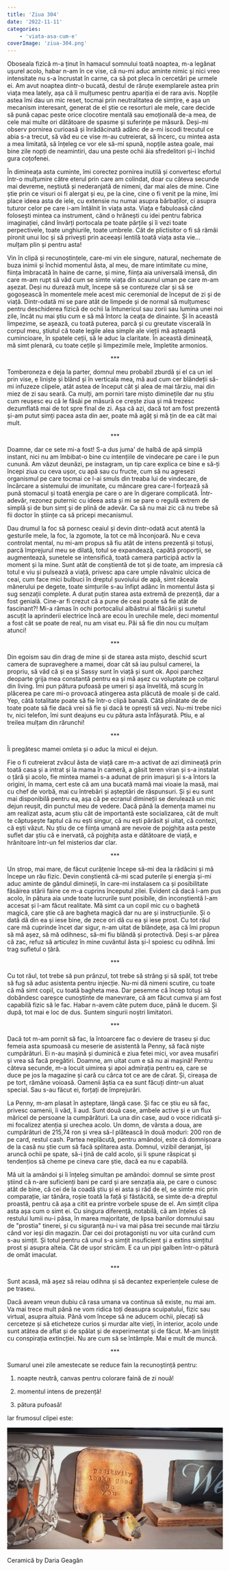 ```yaml
---
title: 'Ziua 304'
date: '2022-11-11'
categories:
    - 'viata-asa-cum-e'
coverImage: 'ziua-304.png'
---
```


Oboseala fizică m-a ținut în hamacul somnului toată noaptea, m-a legănat ușurel acolo, habar n-am în ce vise, că nu-mi aduc aminte nimic și nici vreo intensitate nu s-a încrustat în carne, ca să pot pleca în cercetări pe urmele ei. Am avut noaptea dintr-o bucată, destul de răruțe exemplarele astea prin viața mea lately, așa că îi mulțumesc pentru apariția ei de rara avis. Nopțile astea îmi dau un mic reset, tocmai prin neutralitatea de simțire, e așa un mecanism interesant, generat de el știe ce resorturi ale mele, care decide să pună capac peste orice clocotire mentală sau emoțională de-a mea, de cele mai multe ori dătătoare de spasme și suferințe pe măsură. Deși-mi observ pornirea curioasă și înrădăcinată adânc de a-mi iscodi trecutul ce abia s-a trecut, să văd eu ce vise m-au cutreierat, să încerc, cu mintea asta a mea limitată, să înțeleg ce vor ele să-mi spună, nopțile astea goale, mai bine zile nopți de neamintiri, dau una peste ochii ăia sfredelitori și-i închid gura coțofenei.

În dimineața asta cuminte, îmi corectez pornirea inutilă și convertesc efortul într-o mulțumire către eterul prin care am colindat, doar cu câteva secunde mai devreme, neștiută și nederanjată de nimeni, dar mai ales de mine. Cine știe prin ce visuri oi fi alergat și eu, pe la cine, cine o fi venit pe la mine, îmi place ideea asta de iele, cu extensie nu numai asupra bărbaților, ci asupra tuturor celor pe care i-am întâlnit în viața asta. Viața e fabuloasă când folosești mintea ca instrument, când o hrănești cu idei pentru fabrica imaginației, când învârți portocala pe toate părțile și îi vezi toate perpectivele, toate unghiurile, toate umbrele. Cât de plictisitor o fi să rămâi pironit unui loc și să privești prin aceeași lentilă toată viața asta vie… mulțam plin și pentru asta!

Vin în clipă și recunoștințele, care-mi vin ele singure, natural, nechemate de buza inimii și închid momentul ăsta, al meu, de mare intimitate cu mine, ființa îmbracată în haine de carne, și mine, ființa aia universală imensă, din care m-am rupt să văd cum se simte viața din scaunul uman pe care m-am așezat. Deși nu durează mult, începe să se contureze clar și să se gogoșească în momentele mele acest mic ceremonial de început de zi și de viață. Dintr-odată mi se pare atât de limpede și de normal să mulțumesc pentru deschiderea fizică de ochii la întunericul sau zorii sau lumina unei noi zile, încât nu mai știu cum e să mă întorc la ceața de dinainte. Și în această limpezime, se așează, cu toată puterea, parcă și cu greutate viscerală în corpul meu, știutul că toate legile alea simple ale vieții mă așteaptă cumincioare, în spatele ceții, să le aduc la claritate. În această dimineață, mă simt plenară, cu toate cețile și limpezimile mele, împletite armonios.

<p style="text-align: center;">***</p>

Tomberoneza e deja la parter, domnul meu probabil zburdă și el ca un iel prin vise, e liniște și blând și în verticala mea, mă aud cum cer blândeții să-mi infuzeze clipele, atât astea de început cât și alea de mai târziu, mai din miez de zi sau seară. Ca mulți, am porniri tare mișto diminețile dar nu știu cum reușesc eu că le fâsâi pe măsură ce crește ziua și mă trezesc dezumflată mai de tot spre final de zi. Așa că azi, dacă tot am fost prezentă și-am putut simți pacea asta din aer, poate mă agăț și mă țin de ea cât mai mult.

<p style="text-align: center;">***</p>

Doamne, dar ce sete mi-a fost! S-a dus juma' de halbă de apă simplă instant, nici nu am îmbibat-o bine cu intențiile de vindecare pe care i le pun cunună. Am văzut deunăzi, pe instagram, un tip care explica ce bine e să-ți începi ziua cu ceva ușor, cu apă sau cu fructe, cum să nu agresezi organismul pe care tocmai ce l-ai smuls din treaba lui de vindecare, de încărcare a sistemului de imunitate, cu mâncare grea care-l forțează să pună stomacul și toată energia pe care o are în digerare complicată. Într-adevăr, rezonez puternic cu ideea asta și mi se pare o regulă extrem de simplă și de bun simț și de plină de adevăr. Ca să nu mai zic că nu trebe să fii doctor în științe ca să pricepi mecanismul.

Dau drumul la foc să pornesc ceaiul și devin dintr-odată acut atentă la gesturile mele, la foc, la zgomote, la tot ce mă înconjoară. Nu e ceva controlat mental, nu mi-am propus să fiu atât de intens prezentă și totuși, parcă împrejurul meu se dilată, totul se expandează, capătă proporții, se augmentează, sunetele se intensifică, toată camera participă activ la moment și la mine. Sunt atât de conștientă de tot și de toate, am impresia că totul e viu și pulsează a viață, privesc apa care umple năvalnic ulcica de ceai, cum face mici bulbuci în dreptul șuvoiului de apă, simt răceala mânerului pe degete, toate simțurile s-au înfipt adânc în momentul ăsta și sug senzații complete. A durat puțin starea asta extremă de prezență, dar a fost genială. Cine-ar fi crezut că a pune de ceai poate să fie atât de fascinant?! Mi-a rămas în ochi portocaliul albăstrui al flăcării și sunetul ascuțit la aprinderii electrice încă are ecou în urechile mele, deci momentul a fost cât se poate de real, nu am visat eu. Păi să fie din nou cu mulțam atunci!

<p style="text-align: center;">***</p>

Din egoism sau din drag de mine și de starea asta mișto, deschid scurt camera de supraveghere a mamei, doar cât să iau pulsul camerei, la propriu, să văd că și ea și Sassy sunt în viață și sunt ok. Apoi parchez deoparte grija mea constantă pentru ea și mă așez cu voluptate pe colțarul din living. Îmi pun pătura pufoasă pe umeri și așa învelită, mă scurg în plăcerea pe care mi-o provoacă atingerea asta plăcută de moale și de cald. Yep, câtă totalitate poate să fie într-o clipă banală. Câtă plinătate de de toate poate să fie dacă vrei să fie și dacă te oprești să vezi. Nu-mi trebe nici tv, nici telefon, îmi sunt deajuns eu cu pătura asta înfășurată. Ptiu, e al treilea mulțam din rărunchi!

<p style="text-align: center;">***</p>

Îi pregătesc mamei omleta și o aduc la micul ei dejun.

Fie o fi cutreierat zvâcul ăsta de viață care m-a activat de azi dimineață prin toată casa și a intrat și la mama în cameră, a găsit teren viran și s-a instalat o țâră și acolo, fie mintea mamei s-a adunat de prin imașuri și s-a întors la origini, în mama, cert este că am una bucată mamă mai vioaie la masă, mai cu chef de vorbă, mai cu întrebări și așteptări de răspunsuri. Și și eu sunt mai disponibilă pentru ea, așa că pe ecranul dimineții se derulează un mic dejun reușit, din punctul meu de vedere. Dacă până la demența mamei nu am realizat asta, acum știu cât de importantă este socializarea, cât de mult te căptușește faptul că nu ești singur, că nu ești părăsit și uitat, că contezi, că ești văzut. Nu știu de ce ființa umană are nevoie de pojghița asta peste suflet dar știu că e inervată, că pojghița asta e dătătoare de viață, e hrănitoare într-un fel misterios dar clar.

<p style="text-align: center;">***</p>

Un strop, mai mare, de făcut curățenie începe să-mi dea la rădăcini și mă începe un rău fizic. Devin conștientă că-mi scad puterile și energia și-mi aduc aminte de gândul dimineții, în care-mi instalasem ca și posibilitate fâsâirea stării faine ce m-a cuprins începutul zilei. Evident că dacă l-am pus acolo, în pătura aia unde toate lucrurile sunt posibile, din inconștientă l-am accesat și l-am făcut realitate. Mă simt ca un copil mic cu o baghetă magică, care știe că are bagheta magică dar nu are și instrucțiunile. Și o dată dă din ea și iese bine, de zece ori dă cu ea și iese prost. Cu tot răul care mă cuprinde încet dar sigur, n-am uitat de blândețe, așa că îmi propun să mă așez, să mă odihnesc, să-mi fiu blândă și protectivă. Deși s-ar părea că zac, refuz să articulez în mine cuvântul ăsta și-l spoiesc cu odihnă. Îmi trag sufletul o țâră.

<p style="text-align: center;">***</p>

Cu tot răul, tot trebe să pun prânzul, tot trebe să strâng și să spăl, tot trebe să fug să aduc asistenta pentru injecție. Nu-mi dă nimeni scutire, cu toate că mă simt copil, cu toată bagheta mea. Dar pesemne că încep totuși să dobândesc oareșce cunoștinte de manevrare, că am făcut cumva și am fost capabilă fizic să le fac. Habar n-avem câte putem duce, până le ducem. Și după, tot mai e loc de dus. Suntem singurii noștri limitatori.

<p style="text-align: center;">***</p>

Dacă tot m-am pornit să fac, la întoarcere fac o deviere de traseu și duc femeia asta spumoasă cu meserie de asistentă la Penny, să facă niște cumpărături. Ei n-au mașină și duminică e ziua fetei mici, vor avea musafiri și vrea să facă pregătiri. Doamne, am uitat cum e să nu ai mașină! Pentru câteva secunde, m-a locuit uimirea și apoi admirația pentru ea, care se duce pe jos la magazine și cară cu cârca tot ce are de cărat. Și, cireașa de pe tort, rămâne voioasă. Oamenii ăștia ca ea sunt făcuți dintr-un aluat special. Sau s-au făcut ei, forțați de împrejurări.

La Penny, m-am plasat în așteptare, lângă case. Și fac ce știu eu să fac, privesc oamenii, îi văd, îi aud. Sunt două case, ambele active și e un flux măricel de persoane la cumpărături. La una din case, aud o voce ridicată și-mi focalizez atenția și urechea acolo. Un domn, de vârsta a doua, are cumpărături de 215,74 ron și vrea să-l plătească în două moduri: 200 ron de pe card, restul cash. Partea neplăcută, pentru amândoi, este că domnișoara de la casă nu știe cum să facă splitarea asta. Domnul, vizibil deranjat, își aruncă ochii pe spate, să-i țină de cald acolo, și îi spune răspicat și tendențios să cheme pe cineva care știe, dacă ea nu e capabilă.

Mă uit la amândoi și îi înțeleg simultan pe amândoi: domnul se simte prost știind că n-are suficienți bani pe card și are senzația aia, pe care o cunosc atât de bine, că cei de la coadă știu și ei asta și râd de el, se simte mic prin comparație, iar tânăra, roșie toată la față și fâstâcită, se simte de-a dreptul proastă, pentru că așa a citit ea printre vorbele spuse de el. Am simțit clipa asta așa cum o simt ei. Cu singura diferență, notabilă, că am înțeles că restului lumii nu-i păsa, în marea majoritate, de lipsa banilor domnului sau de "prostia" tinerei, și cu siguranță nu-i va mai păsa trei secunde mai târziu când vor ieși din magazin. Dar cei doi protagoniști nu vor uita curând cum s-au simțit. Și totul pentru că unul s-a simțit insuficient și a extins simțitul prost și asupra alteia. Cât de ușor stricăm. E ca un pipi galben într-o pătură de omăt imaculat.

<p style="text-align: center;">***</p>

Sunt acasă, mă așez să reiau odihna și să decantez experiențele culese de pe traseu.

Dacă aveam vreun dubiu că rasa umana va continua să existe, nu mai am. Va mai trece mult până ne vom ridica toți deasupra scuipatului, fizic sau virtual, asupra altuia. Până vom începe să ne aducem ochii, plecați să cerceteze și să eticheteze curios și murdar alte vieți, în interior, acolo unde sunt atâtea de aflat și de spălat și de experimentat și de făcut. M-am liniștit cu conspirația extincției. Nu are cum să se întâmple. Mai e mult de muncă.

<p style="text-align: center;">***</p>

Sumarul unei zile amestecate se reduce fain la recunoștință pentru:

1. noapte neutră, canvas pentru colorare faină de zi nouă!

2. momentul intens de prezență!

3. pătura pufoasă!

Iar frumosul clipei este:

![](images/304-1024x576.jpeg)

Ceramică by Daria Geagăn
